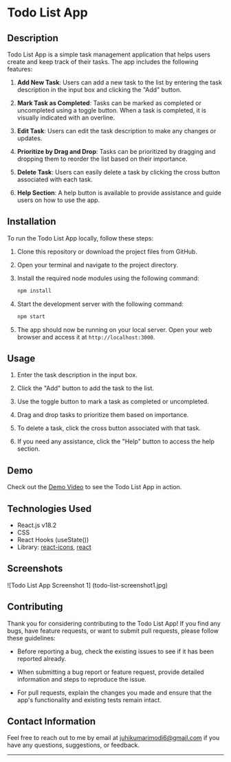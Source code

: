 # Todo List App

## Description

Todo List App is a simple task management application that helps users create and keep track of their tasks. The app includes the following features:

1. **Add New Task**: Users can add a new task to the list by entering the task description in the input box and clicking the "Add" button.

2. **Mark Task as Completed**: Tasks can be marked as completed or uncompleted using a toggle button. When a task is completed, it is visually indicated with an overline.

3. **Edit Task**: Users can edit the task description to make any changes or updates.

4. **Prioritize by Drag and Drop**: Tasks can be prioritized by dragging and dropping them to reorder the list based on their importance.

5. **Delete Task**: Users can easily delete a task by clicking the cross button associated with each task.

6. **Help Section**: A help button is available to provide assistance and guide users on how to use the app.

## Installation

To run the Todo List App locally, follow these steps:

1. Clone this repository or download the project files from GitHub.

2. Open your terminal and navigate to the project directory.

3. Install the required node modules using the following command:

   ```bash
   npm install
   ```

4. Start the development server with the following command:

   ```bash
   npm start
   ```

5. The app should now be running on your local server. Open your web browser and access it at `http://localhost:3000`.

## Usage

1. Enter the task description in the input box.

2. Click the "Add" button to add the task to the list.

3. Use the toggle button to mark a task as completed or uncompleted.

4. Drag and drop tasks to prioritize them based on importance.

5. To delete a task, click the cross button associated with that task.

6. If you need any assistance, click the "Help" button to access the help section.

## Demo

Check out the [Demo Video](https://github.com/juhikumarimodi6/React-todo-list/blob/main/Todo-list-video.webm) to see the Todo List App in action.

## Technologies Used

- React.js v18.2
- CSS
- React Hooks (useState())
- Library: [react-icons](https://react-icons.github.io/react-icons/), [react](https://react.dev/learn)

## Screenshots

![Todo List App Screenshot 1] (todo-list-screenshot1.jpg)

## Contributing

Thank you for considering contributing to the Todo List App! If you find any bugs, have feature requests, or want to submit pull requests, please follow these guidelines:

- Before reporting a bug, check the existing issues to see if it has been reported already.

- When submitting a bug report or feature request, provide detailed information and steps to reproduce the issue.

- For pull requests, explain the changes you made and ensure that the app's functionality and existing tests remain intact.

## Contact Information

Feel free to reach out to me by email at juhikumarimodi6@gmail.com if you have any questions, suggestions, or feedback.

---

   
